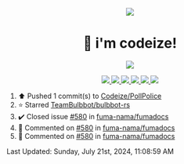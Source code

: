 <p align="center">
    <img src="https://avatars.githubusercontent.com/u/63158950?s=400&u=dd76c829ae30921e131dcbe7c830dc368e2d6e8a&v=4" />
</p>

<h1 align="center">
    👋 i'm codeize!
</h1>

<p align="center">
  <a href="https://skillicons.dev">
    <img align="center" src="https://skillicons.dev/icons?i=discord,bots,ts,nodejs,mysql,postgresql,react,nextjs,tailwindcss" />
  </a>
</p>

<p align="center">
  <a href="https://discord.com/users/668423998777982997">
    <img src="https://nocache.advaith.workers.dev?url=https://img.shields.io/endpoint?url=https://dev.discordprofiles.me/api/badge/status/668423998777982997?simple=true" />
    <img src="https://nocache.advaith.workers.dev?url=https://img.shields.io/endpoint?url=https://dev.discordprofiles.me/api/badge/vscode/668423998777982997" />
    <img src="https://nocache.advaith.workers.dev?url=https://img.shields.io/endpoint?url=https://dev.discordprofiles.me/api/badge/playing/668423998777982997" />
    <img src="https://nocache.advaith.workers.dev?url=https://img.shields.io/endpoint?url=https://dev.discordprofiles.me/api/badge/spotify/668423998777982997" />
    <img src="https://komarev.com/ghpvc/?username=codeize" />
    <img src="https://hits.link/hits?url=https%3A%2F%2Fgithub.com%2FCodeize" />
  </a>
</p>

<!--RECENT_ACTIVITY:start-->
1. ⬆️ Pushed 1 commit(s) to [Codeize/PollPolice](https://github.com/Codeize/PollPolice)<br>
2. ⭐ Starred [TeamBulbbot/bulbbot-rs](https://github.com/TeamBulbbot/bulbbot-rs)<br>
3. ✔️ Closed issue [#580](https://github.com/fuma-nama/fumadocs/issues/580) in [fuma-nama/fumadocs](https://github.com/fuma-nama/fumadocs)<br>
4. 💬 Commented on [#580](https://github.com/fuma-nama/fumadocs/issues/580#issuecomment-2212441834) in [fuma-nama/fumadocs](https://github.com/fuma-nama/fumadocs)<br>
5. 💬 Commented on [#580](https://github.com/fuma-nama/fumadocs/issues/580#issuecomment-2212439911) in [fuma-nama/fumadocs](https://github.com/fuma-nama/fumadocs)<br>
<!--RECENT_ACTIVITY:end-->

<!--RECENT_ACTIVITY:last_update-->
Last Updated: Sunday, July 21st, 2024, 11:08:59 AM
<!--RECENT_ACTIVITY:last_update_end-->
